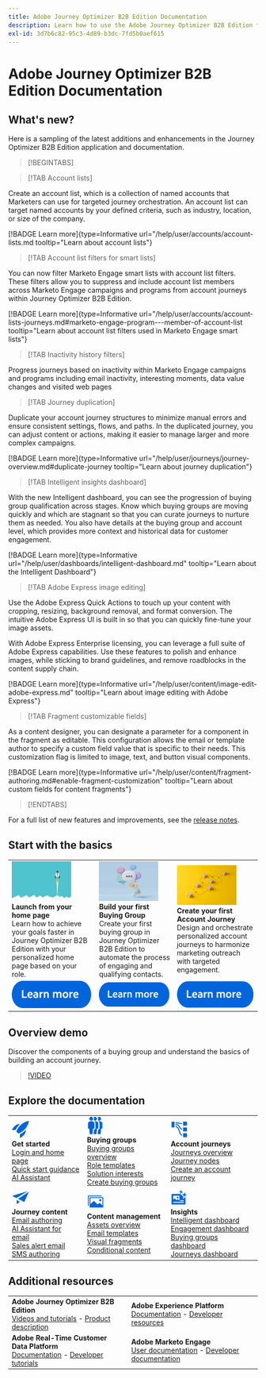 ```yaml
---
title: Adobe Journey Optimizer B2B Edition Documentation
description: Learn how to use the Adobe Journey Optimizer B2B Edition features for orchestrating account and buying group journeys using built-in generative AI and industry-leading automation.
exl-id: 3d7b6c82-95c3-4d89-b3dc-7fd5b0aef615
---
```

# Adobe Journey Optimizer B2B Edition Documentation

## What's new?

Here is a sampling of the latest additions and enhancements in the Journey Optimizer B2B Edition application and documentation. 

>[!BEGINTABS]

>[!TAB Account lists]

Create an account list, which is a collection of named accounts that Marketers can use for targeted journey orchestration. An account list can target named accounts by your defined criteria, such as industry, location, or size of the company. 

[!BADGE Learn more]{type=Informative url="/help/user/accounts/account-lists.md tooltip="Learn about account lists"}

>[!TAB Account list filters for smart lists]

You can now filter Marketo Engage smart lists with account list filters. These filters allow you to suppress and include account list members across Marketo Engage campaigns and programs from account journeys within Journey Optimizer B2B Edition.

[!BADGE Learn more]{type=Informative url="/help/user/accounts/account-lists-journeys.md#marketo-engage-program---member-of-account-list tooltip="Learn about account list filters used in Marketo Engage smart lists"}

>[!TAB Inactivity history filters]

Progress journeys based on inactivity within Marketo Engage campaigns and programs including email inactivity, interesting moments, data value changes and visited web pages

>[!TAB Journey duplication]

Duplicate your account journey structures to minimize manual errors and ensure consistent settings, flows, and paths. In the duplicated journey, you can adjust content or actions, making it easier to manage larger and more complex campaigns​.

[!BADGE Learn more]{type=Informative url="/help/user/journeys/journey-overview.md#duplicate-journey tooltip="Learn about journey duplication"}

>[!TAB Intelligent insights dashboard]

With the new Intelligent dashboard, you can see the progression of buying group qualification across stages. Know which buying groups are moving quickly and which are stagnant so that you can curate journeys to nurture them as needed. You also have details at the buying group and account level, which provides more context and historical data for customer engagement.

[!BADGE Learn more]{type=Informative url="/help/user/dashboards/intelligent-dashboard.md" tooltip="Learn about the Intelligent Dashboard"}

>[!TAB Adobe Express image editing]

Use the Adobe Express Quick Actions to touch up your content with cropping, resizing, background removal, and format conversion. The intuitive Adobe Express UI is built in so that you can quickly fine-tune your image assets.

With Adobe Express Enterprise licensing, you can leverage a full suite of Adobe Express capabilities. Use these features to polish and enhance images, while sticking to brand guidelines, and remove roadblocks in the content supply chain.

[!BADGE Learn more]{type=Informative url="/help/user/content/image-edit-adobe-express.md" tooltip="Learn about image editing with Adobe Express"}

>[!TAB Fragment customizable fields]

As a content designer, you can designate a parameter for a component in the fragment as editable. This configuration allows the email or template author to specify a custom field value that is specific to their needs. This customization flag is limited to image, text, and button visual components.

[!BADGE Learn more]{type=Informative url="/help/user/content/fragment-authoring.md#enable-fragment-customization" tooltip="Learn about custom fields for content fragments"}

>[!ENDTABS]

For a full list of new features and improvements, see the [release notes](../user/release-notes/release-notes.md). <!-- Stay up-to-date with the latest changes in our documentation by visiting the [documentation updates page](using/rn/documentation-updates.md).-->

## Start with the basics

<table style="table-layout:fixed">
  <tr style="border: 0;">
    <td>
    <a href="home-page.md"><img width="120px" src="./assets/launch.png" alt="Product usage launch"></a>
    <div><strong>Launch from your home page</strong><br/>Learn how to achieve your goals faster in Journey Optimizer B2B Edition with your personalized home page based on your role.</div>
    </td>
      <td>
    <a href="buying-groups/buying-groups-overview.md"><img width="120px" src="./assets/communication.png" alt="Buying groups"></a>
    <div><strong>Build your first Buying Group</strong><br/>Create your first buying group in Journey Optimizer B2B Edition to automate the process of engaging and qualifying contacts.</div>
    </td>
    <td>
    <a href="journeys/journey-overview.md"><img width="120px" src="./assets/flow.png" alt="Account journeys"></a>
    <div><strong>Create your first Account Journey</strong><br/>Design and orchestrate personalized account journeys to harmonize marketing outreach with targeted engagement. 
    </div>
    </td>
  </tr>
  <tr style="border: 0;">
    <td align="center"><a href="home-page.md"><img src="../assets/learn-more.svg" alt="Learn more"></a></td>
    <td align="center"><a href="buying-groups/buying-groups-overview.md"><img src="../assets/learn-more.svg" alt="Learn more"></a></td>
    <td align="center"><a href="journeys/journey-overview.md"><img src="../assets/learn-more.svg" alt="Learn more"></a></td>
    </tr>
</table>

## Overview demo

Discover the components of a buying group and understand the basics of building an account journey.

>[!VIDEO](https://video.tv.adobe.com/v/3432054?quality=12) 

## Explore the documentation

<table style="table-layout:auto">
  <tr style="border: 0;">
    <td>
      <img src="../assets/do-not-localize/icon-quick-start.svg" width="35px" alt="Get started"><br/>
      <strong>Get started</strong><br/><a href="home-page.md">Login and home page</a><br/><a href="./start/get-started.md">Quick start guidance</a> <br/><a href="./ai-assistant/ai-assistant-overview.md">AI Assistant</a>
    </td>
    <!--
    <td>
      <img src="../assets/do-not-localize/icon-configure.svg" width="35px"><br/>
      <strong>Configuration<br/>administration</strong><br/><a href="using/configuration/channel-surfaces.md">Channel surfaces</a> - <a href="using/configuration/about-data-sources-events-actions.md">Configure journeys</a>  - <a href="using/administration/permissions-overview.md">Access control</a> - <a href="using/administration/sandboxes.md">Sandboxes management</a>
    </td> -->
    <td>
      <img src="../assets/do-not-localize/icon_audience.svg" width="35px" alt="Buying groups"><br/>
      <strong>Buying groups</strong><br/><a href="./buying-groups/buying-groups-overview.md">Buying groups overview</a><br/><a href="./buying-groups/buying-groups-role-templates.md">Role templates</a><br/><a href="./buying-groups/solution-interests.md">Solution interests</a><br/><a href="./buying-groups/buying-groups-create.md">Create buying groups</a>
    </td>
    <td>
      <img src="../assets/do-not-localize/icon-paths.svg" width="35px" alt="Account journeys"><br/>
      <strong>Account journeys</strong><br/><a href="./journeys/journey-overview.md">Journeys overview</a><br/><a href="./journeys/journey-nodes.md">Journey nodes</a><br/><a href="./journeys/journey-overview.md#create-an-account-journey">Create an account journey</a>
    </td>
  </tr>
  <tr style="border: 0;">
    <td>
      <img src="../assets/do-not-localize/icon-campaign.svg" width="35px" alt="Journey content"><br/>
      <strong>Journey content</strong><br/><a href="./content/email-authoring.md">Email authoring</a><br/><a href="./content/ai-assistant-emails.md">AI Assistant for email</a><br/><a href="./content/sales-alert-email.md">Sales alert email</a><br/><a href="./content/sms-authoring.md">SMS authoring</a>
    </td>
        <td>
      <img src="../assets/do-not-localize/icon_assets.svg" width="35px" alt="Content management"><br/>
      <strong>Content management</strong><br/><a href="./content/assets-overview.md">Assets overview</a><br/><a href="./content/email-templates.md">Email templates</a><br/><a href="./content/fragments.md">Visual fragments</a><br/><a href="./content/conditional-content.md">Conditional content</a>
    </td>
    <td>
      <img src="../assets/do-not-localize/icon-offer.svg" width="35px" alt="Insights and dashboards"><br/>
      <strong>Insights</strong><br/><a href="./dashboards/intelligent-dashboard.md">Intelligent dashboard</a><br/><a href="./dashboards/engagement-dashboard.md">Engagement dashboard</a><br/><a href="./dashboards/buying-groups-dashboard.md">Buying groups dashboard</a><br/><a href="./dashboards/journeys-dashboard.md">Journeys dashboard</a>
    </td>

  </tr>
</table>

## Additional resources

<table style="table-layout:fixed"><tr style="border: 0;">
<tr><td><strong>Adobe Journey Optimizer B2B Edition</strong><br/>
<a href="https://experienceleague.adobe.com/en/docs/journey-optimizer-b2b-learn/tutorials/overview" target="_blank">Videos and tutorials</a> - <a href="https://helpx.adobe.com/legal/product-descriptions/adobe-journey-optimizer-b2b.html" target="_blank">Product description</a> <!-- - <a href="https://www.adobe.com/content/dam/cc/en/security/pdfs/AJO_SecurityOverview.pdf" target="_blank">Security overview (PDF)</a> - <a href="https://developer.adobe.com/journey-optimizer-apis/" target="_blank">APIs reference</a> - <a href="https://experienceleague.adobe.com/tools/ajo-schemas/schema-dictionary.html" target="_blank">Journey Optimizer Schema Dictionary</a> -->
</td>
<td><strong>Adobe Experience Platform</strong><br/>
<a href="https://experienceleague.adobe.com/en/docs/experience-platform/landing/home" target="_blank">Documentation</a> - <a href="https://business.adobe.com/products/experience-platform/documentation-and-developer-resources.html" target="_blank">Developer resources</a>
</td></tr>
<tr><td><strong>Adobe Real-Time Customer Data Platform</strong><br/>
<a href="https://experienceleague.adobe.com/en/docs/experience-platform/rtcdp/home" target="_blank">Documentation</a> - <a href="https://experienceleague.adobe.com/en/docs/platform-learn/getting-started-for-data-architects-and-data-engineers/overview" target="_blank">Developer tutorials</a>
</td><td><strong>Adobe Marketo Engage</strong><br/>
<a href="https://experienceleague.adobe.com/en/docs/marketo/using/home" target="_blank">User documentation</a> - <a href="https://experienceleague.adobe.com/en/docs/marketo-developer/marketo/home" target="_blank">Developer documentation</a>
</td>
</tr></table>

